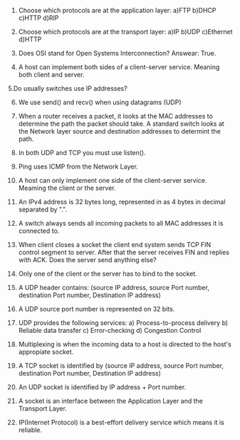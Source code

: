 1. Choose which protocols are at the application layer:
a)FTP
b)DHCP
c)HTTP
d)RIP

2. Choose which protocols are at the transport layer:
a)IP
b)UDP
c)Ethernet
d)HTTP

3. Does OSI stand for Open Systems Interconnection?
Answear: True.

4. A host can implement both sides of a client-server service.
Meaning both client and server.

5.Do usually switches use IP addresses?

6. We use send() and recv() when using datagrams (UDP)

7. When a router receives a packet, it looks at the MAC addresses
to determine the path the packet should take. A standard switch looks
at the Network layer source and destination addresses to determint the path.

8. In both UDP and TCP you must use listen().

9. Ping uses ICMP from the Network Layer.

10. A host can only implement one side of the client-server service.
Meaming the client or the server.

11. An IPv4 address is 32 bytes long, represented in as 4 bytes
in decimal separated by ".".

12. A switch always sends all incoming packets to all MAC addresses
it is connected to.

13. When client closes a socket the client end system sends TCP FIN control segment
to server. After that the server receives FIN and replies with ACK.
Does the server send anything else?

14. Only one of the client or the server has to bind to the socket.

15. A UDP header contains: 
(source IP address, source Port number, destination Port number, Destination IP address)

16. A UDP source port number is represented on 32 bits.

17. UDP provides the following services: 
a) Process-to-process delivery
b) Reliable data transfer
c) Error-checking
d) Congestion Control

18. Multiplexing is when the incoming data to a host is directed
to the host's appropiate socket.

19. A TCP socket is identified by (source IP address, source Port number, destination Port number, Destination IP address)

20. An UDP socket is identified by IP address + Port number.

21. A socket is an interface between the Application Layer and
the Transport Layer.

22. IP(Internet Protocol) is a best-effort delivery service which means it
is reliable.










